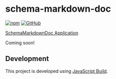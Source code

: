 # schema-markdown-doc

[![npm](https://img.shields.io/npm/v/schema-markdown-doc)](https://www.npmjs.com/package/schema-markdown-doc)
[![GitHub](https://img.shields.io/github/license/craigahobbs/schema-markdown-doc)](https://github.com/craigahobbs/schema-markdown-doc/blob/main/LICENSE)

[SchemaMarkdownDoc Application](https://craigahobbs.github.io/schema-markdown-doc/)

Coming soon!


## Development

This project is developed using [JavaScript Build](https://github.com/craigahobbs/javascript-build#readme).
